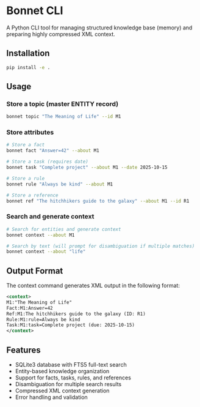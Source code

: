 # Bonnet CLI

A Python CLI tool for managing structured knowledge base (memory) and preparing highly compressed XML context.

## Installation

```bash
pip install -e .
```

## Usage

### Store a topic (master ENTITY record)
```bash
bonnet topic "The Meaning of Life" --id M1
```

### Store attributes
```bash
# Store a fact
bonnet fact "Answer=42" --about M1

# Store a task (requires date)
bonnet task "Complete project" --about M1 --date 2025-10-15

# Store a rule
bonnet rule "Always be kind" --about M1

# Store a reference
bonnet ref "The hitchhikers guide to the galaxy" --about M1 --id R1
```

### Search and generate context
```bash
# Search for entities and generate context
bonnet context --about M1

# Search by text (will prompt for disambiguation if multiple matches)
bonnet context --about "life"
```

## Output Format

The context command generates XML output in the following format:

```xml
<context>
M1:"The Meaning of Life"
Fact:M1:Answer=42
Ref:M1:The hitchhikers guide to the galaxy (ID: R1)
Rule:M1:rule=Always be kind
Task:M1:task=Complete project (due: 2025-10-15)
</context>
```

## Features

- SQLite3 database with FTS5 full-text search
- Entity-based knowledge organization
- Support for facts, tasks, rules, and references
- Disambiguation for multiple search results
- Compressed XML context generation
- Error handling and validation